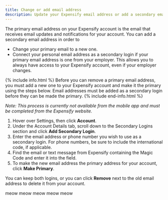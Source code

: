 ```yaml
---
title: Change or add email address
description: Update your Expensify email address or add a secondary email
---
```

<div id="expensify-classic" markdown="1">

The primary email address on your Expensify account is the email that receives email updates and notifications for your account. You can add a secondary email address in order to 
- Change your primary email to a new one.
- Connect your personal email address as a secondary login if your primary email address is one from your employer. This allows you to always have access to your Expensify account, even if your employer changes.

{% include info.html %}
Before you can remove a primary email address, you must add a new one to your Expensify account and make it the primary using the steps below. Email addresses must be added as a secondary login before they can be made the primary.
{% include end-info.html %}

*Note: This process is currently not available from the mobile app and must be completed from the Expensify website.* 

1. Hover over Settings, then click **Account**.
2. Under the Account Details tab, scroll down to the Secondary Logins section and click **Add Secondary Login**.
3. Enter the email address or phone number you wish to use as a secondary login. For phone numbers, be sure to include the international code, if applicable. 
4. Find the email or text message from Expensify containing the Magic Code and enter it into the field. 
5. To make the new email address the primary address for your account, click **Make Primary**. 

You can keep both logins, or you can click **Remove** next to the old email address to delete it from your account. 
</div>

meow meow meow meow meow